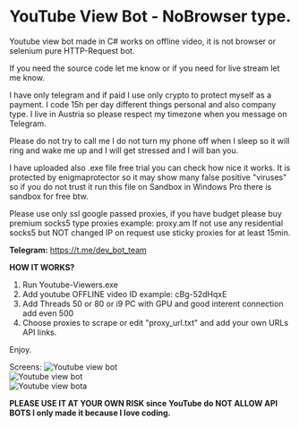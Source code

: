 # YouTube View Bot - NoBrowser type.
Youtube view bot made in C# works on offline video, it is not browser or selenium pure HTTP-Request bot.

If you need the source code let me know or if you need for live stream let me know.

I have only telegram and if paid I use only crypto to protect myself as a payment.
I code 15h per day different things personal and also company type.
I live in Austria so please respect my timezone when you message on Telegram.

Please do not try to call me I do not turn my phone off when I sleep so it will ring and wake me up and I will get stressed and I will ban you.

I have uploaded also .exe file free trial you can check how nice it works.
It is protected by enigmaprotector so it may show many false positive "viruses" so if you do not trust it run this file on Sandbox in Windows Pro there is sandbox for free btw.

Please use only ssl google passed proxies, if you have budget please buy premium socks5 type proxies example: proxy.am
If not use any residential socks5 but NOT changed IP on request use sticky proxies for at least 15min.

<b>Telegram:</b> https://t.me/dev_bot_team



<b>HOW IT WORKS?</b>
1. Run Youtube-Viewers.exe
2. Add youtube OFFLINE video ID example: cBg-52dHqxE
3. Add Threads 50 or 80 or i9 PC with GPU and good interent connection add even 500
4. Choose proxies to scrape or edit "proxy_url.txt" and add your own URLs API links.

Enjoy.

Screens:
<img src="https://github.com/dev-bot-team/YouTubeViewBot-NoBrowser/blob/main/yt011.png" alt="Youtube view bot"><br>
<img src="https://github.com/dev-bot-team/YouTubeViewBot-NoBrowser/blob/main/yt02.png" alt="Youtube view bot"><br>
<img src="https://github.com/dev-bot-team/YouTubeViewBot-NoBrowser/blob/main/yt03.png" alt="Youtube view bota">



<b>PLEASE USE IT AT YOUR OWN RISK since YouTube do NOT ALLOW API BOTS I only made it because I love coding.</b>
